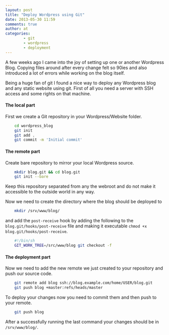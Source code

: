 ```yaml
---
layout: post
title: "Deploy Wordpress using Git"
date: 2013-05-30 11:59
comments: true
author: at
categories:
        - git
        - wordpress
        - deployment
---
```


A few weeks ago I came into the joy of setting up one or another Wordpress Blog. Copying files around after every change felt so 90ies and also introduced a lot of errors while working on the blog itself.


Being a huge fan of git I found a nice way to deploy any Wordpress blog and any static website using git. First of all you need a server with SSH access and some rights on that machine.

#### The local part
First we create a Git repository in your  Wordpress/Website folder.

``` bash
    cd wordpress_blog
    git init
    git add .
    git commit -m 'Initial commit'
```

#### The remote part

Create bare repository to mirror your local Wordpress source.

``` bash
    mkdir blog.git && cd blog.git
    git init --bare
```

Keep this repository separated from any the webroot and do not make it accessible to the outside world in any way.

Now we need to create the directory where the blog should be deployed to

``` bash
    mkdir /srv/www/blog/
```

and add the ```post-receive``` hook by adding the following to the ```blog.git/hooks/post-receive``` file and making it executable ```chmod +x blog.git/hooks/post-receive```.

``` sh post-receive hook
    #!/bin/sh
    GIT_WORK_TREE=/src/www/blog git checkout -f
```

#### The deployment part
Now we need to add the new remote we just created to your repository and push our source code.

``` bash
    git remote add blog ssh://blog.example.com/home/USER/blog.git
    git push blog +master:refs/heads/master
```

To deploy your changes now you need to commit them and then push to your remote.
``` bash
    git push blog
```

After a successfully running the last command your changes should be in ```/srv/www/blog/```.
